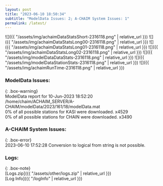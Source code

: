```yaml
---
layout: post
title: "2023-06-10 18:50:34"
subtitle: "ModelData Issues: 2; A-CHAIM System Issues: 1"
permalink: /latest/
---
```


![]({{ "/assets/img/achaimDataStatsShort-2316118.png" | relative_url }})
![]({{ "/assets/img/achaimDataStatsLong00-2316118.png" | relative_url }})
![]({{ "/assets/img/achaimDataStatsLong01-2316118.png" | relative_url }})
![]({{ "/assets/img/achaimDataStatsLong02-2316118.png" | relative_url }})
![]({{ "/assets/img/modelDataDataStats-2316118.png" | relative_url }})
![]({{ "/assets/img/modelDataStationStats-2316118.png" | relative_url }})
![]({{ "/assets/img/achaimRunTime-2316118.png" | relative_url }})


### ModelData Issues:  
  
{: .box-warning}  
 ModelData report for 10-Jun-2023 18:52:20   
 /home/chaim/ACHAIM_SERVER/A-CHAIM/modelData/2023/161/18/modelData.mat   
 0% of all possible stations for KASI were downloaded. x4529   
 0% of all possible stations for CHAIN were downloaded. x3490   
  
### A-CHAIM System Issues:  
  
{: .box-error}  
2023-06-10 17:52:28 Conversion to logical from string is not possible.  

### Logs:  
  
{: .box-note}  
[Logs.zip]({{ "/assets/other/logs.zip" | relative_url }})  
[Log Info]({{ "/logInfo" | relative_url }})  
